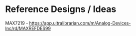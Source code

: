 

# Reference Designs / Ideas

MAX7219 - https://app.ultralibrarian.com/m/Analog-Devices-Inc/rd/MAXREFDES99
